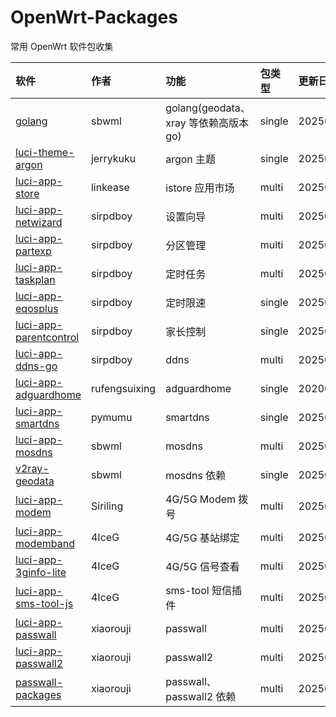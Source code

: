 # OpenWrt-Packages
常用 OpenWrt 软件包收集

|软件|作者|功能|包类型|更新日期|
|:-|:-|:-|:-|:-|
|[golang](https://github.com/sbwml/packages_lang_golang)|sbwml|golang(geodata、xray 等依赖高版本 go)|single|20250507|
|[luci-theme-argon](https://github.com/jerrykuku/luci-theme-argon)|jerrykuku|argon 主题|single|20250512|
|[luci-app-store](https://github.com/linkease/istore)|linkease|istore 应用市场|multi|20250516|
|[luci-app-netwizard](https://github.com/sirpdboy/luci-app-netwizard)|sirpdboy|设置向导|multi|20250514|
|[luci-app-partexp](https://github.com/sirpdboy/luci-app-partexp)|sirpdboy|分区管理|multi|20250514|
|[luci-app-taskplan](https://github.com/sirpdboy/luci-app-taskplan)|sirpdboy|定时任务|multi|20250514|
|[luci-app-eqosplus](https://github.com/sirpdboy/luci-app-eqosplus)|sirpdboy|定时限速|single|20250514|
|[luci-app-parentcontrol](https://github.com/sirpdboy/luci-app-parentcontrol)|sirpdboy|家长控制|single|20250514|
|[luci-app-ddns-go](https://github.com/sirpdboy/luci-app-ddns-go)|sirpdboy|ddns|multi|20250515|
|[luci-app-adguardhome](https://github.com/rufengsuixing/luci-app-adguardhome)|rufengsuixing|adguardhome|single|20200113|
|[luci-app-smartdns](https://github.com/pymumu/luci-app-smartdns)|pymumu|smartdns|single|20250220|
|[luci-app-mosdns](https://github.com/sbwml/luci-app-mosdns)|sbwml|mosdns|multi|20250315|
|[v2ray-geodata](https://github.com/sbwml/v2ray-geodata)|sbwml|mosdns 依赖|single|20250125|
|[luci-app-modem](https://github.com/Siriling/5G-Modem-Support)|Siriling|4G/5G Modem 拨号|multi|20250424|
|[luci-app-modemband](https://github.com/4IceG/luci-app-modemband)|4IceG|4G/5G 基站绑定|multi|20250319|
|[luci-app-3ginfo-lite](https://github.com/4IceG/luci-app-3ginfo-lite)|4IceG|4G/5G 信号查看|multi|20250517|
|[luci-app-sms-tool-js](https://github.com/4IceG/luci-app-sms-tool-js)|4IceG|sms-tool 短信插件|multi|20250518|
|[luci-app-passwall](https://github.com/xiaorouji/openwrt-passwall)|xiaorouji|passwall|multi|20250518|
|[luci-app-passwall2](https://github.com/xiaorouji/openwrt-passwall2)|xiaorouji|passwall2|multi|20250514|
|[passwall-packages](https://github.com/xiaorouji/openwrt-passwall-packages)|xiaorouji|passwall、passwall2 依赖|multi|20250518|
